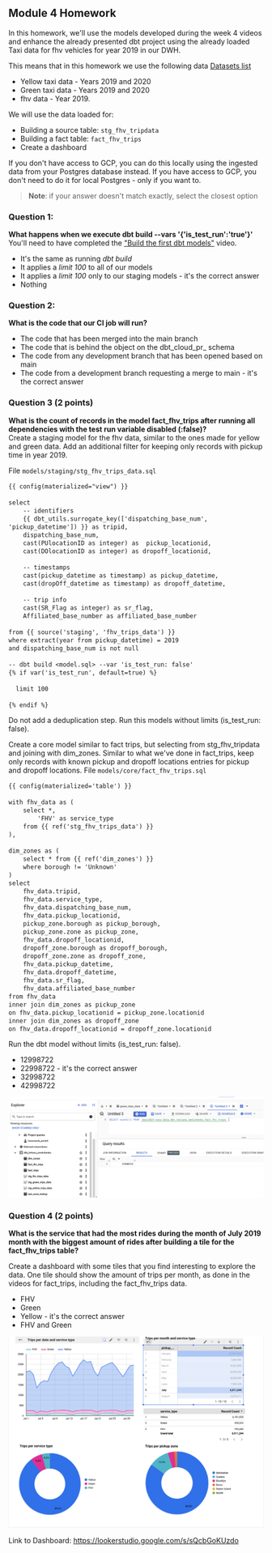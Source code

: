 ## Module 4 Homework 

In this homework, we'll use the models developed during the week 4 videos and enhance the already presented dbt project using the already loaded Taxi data for fhv vehicles for year 2019 in our DWH.

This means that in this homework we use the following data [Datasets list](https://github.com/DataTalksClub/nyc-tlc-data/)
* Yellow taxi data - Years 2019 and 2020
* Green taxi data - Years 2019 and 2020 
* fhv data - Year 2019. 

We will use the data loaded for:

* Building a source table: `stg_fhv_tripdata`
* Building a fact table: `fact_fhv_trips`
* Create a dashboard 

If you don't have access to GCP, you can do this locally using the ingested data from your Postgres database
instead. If you have access to GCP, you don't need to do it for local Postgres - only if you want to.

> **Note**: if your answer doesn't match exactly, select the closest option 

### Question 1: 

**What happens when we execute dbt build --vars '{'is_test_run':'true'}'**
You'll need to have completed the ["Build the first dbt models"](https://www.youtube.com/watch?v=UVI30Vxzd6c) video. 
- It's the same as running *dbt build*
- It applies a _limit 100_ to all of our models
- It applies a _limit 100_ only to our staging models - it's the correct answer
- Nothing

### Question 2: 

**What is the code that our CI job will run?**  

- The code that has been merged into the main branch
- The code that is behind the object on the dbt_cloud_pr_ schema
- The code from any development branch that has been opened based on main
- The code from a development branch requesting a merge to main - it's the correct answer


### Question 3 (2 points)

**What is the count of records in the model fact_fhv_trips after running all dependencies with the test run variable disabled (:false)?**  
Create a staging model for the fhv data, similar to the ones made for yellow and green data. Add an additional filter for keeping only records with pickup time in year 2019.

File ```models/staging/stg_fhv_trips_data.sql```
```
{{ config(materialized="view") }}

select
    -- identifiers
    {{ dbt_utils.surrogate_key(['dispatching_base_num', 'pickup_datetime']) }} as tripid,
    dispatching_base_num,
    cast(PUlocationID as integer) as  pickup_locationid,
    cast(DOlocationID as integer) as dropoff_locationid,

    -- timestamps
    cast(pickup_datetime as timestamp) as pickup_datetime,
    cast(dropOff_datetime as timestamp) as dropoff_datetime,

    -- trip info
    cast(SR_Flag as integer) as sr_flag,
    Affiliated_base_number as affiliated_base_number
      
from {{ source('staging', 'fhv_trips_data') }}
where extract(year from pickup_datetime) = 2019
and dispatching_base_num is not null

-- dbt build <model.sql> --var 'is_test_run: false'
{% if var('is_test_run', default=true) %}

  limit 100

{% endif %}

```

Do not add a deduplication step. Run this models without limits (is_test_run: false).

Create a core model similar to fact trips, but selecting from stg_fhv_tripdata and joining with dim_zones.
Similar to what we've done in fact_trips, keep only records with known pickup and dropoff locations entries for pickup and dropoff locations.
File ```models/core/fact_fhv_trips.sql```
```
{{ config(materialized='table') }}

with fhv_data as (
    select *,
        'FHV' as service_type
    from {{ ref('stg_fhv_trips_data') }}
),

dim_zones as (
    select * from {{ ref('dim_zones') }}
    where borough != 'Unknown'
)
select
    fhv_data.tripid,
    fhv_data.service_type,
    fhv_data.dispatching_base_num,
    fhv_data.pickup_locationid,
    pickup_zone.borough as pickup_borough,
    pickup_zone.zone as pickup_zone,
    fhv_data.dropoff_locationid,
    dropoff_zone.borough as dropoff_borough,
    dropoff_zone.zone as dropoff_zone,
    fhv_data.pickup_datetime,
    fhv_data.dropoff_datetime,
    fhv_data.sr_flag,
    fhv_data.affiliated_base_number
from fhv_data
inner join dim_zones as pickup_zone
on fhv_data.pickup_locationid = pickup_zone.locationid
inner join dim_zones as dropoff_zone
on fhv_data.dropoff_locationid = dropoff_zone.locationid
```
 
Run the dbt model without limits (is_test_run: false).

- 12998722
- 22998722 - it's the correct answer
- 32998722
- 42998722

![](https://github.com/TOmelchenko/DataEngZoomCamp2024/blob/main/img/dbt_17.png)

### Question 4 (2 points)

**What is the service that had the most rides during the month of July 2019 month with the biggest amount of rides after building a tile for the fact_fhv_trips table?**

Create a dashboard with some tiles that you find interesting to explore the data. One tile should show the amount of trips per month, as done in the videos for fact_trips, including the fact_fhv_trips data.

- FHV
- Green
- Yellow - it's the correct answer
- FHV and Green

![](https://github.com/TOmelchenko/DataEngZoomCamp2024/blob/main/img/dbt_21.png)

Link to Dashboard: https://lookerstudio.google.com/s/sQcbGoKUzdo






